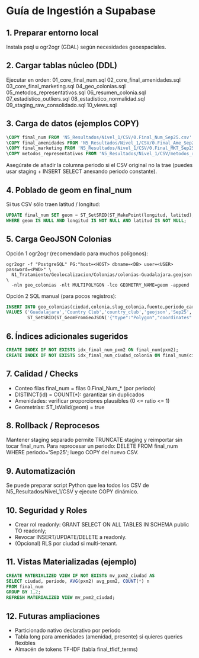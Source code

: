 # Guía de Ingestión a Supabase

## 1. Preparar entorno local
Instala psql u ogr2ogr (GDAL) según necesidades geoespaciales.

## 2. Cargar tablas núcleo (DDL)
Ejecutar en orden:
01_core_final_num.sql
02_core_final_amenidades.sql
03_core_final_marketing.sql
04_geo_colonias.sql
05_metodos_representativos.sql
06_resumen_colonia.sql
07_estadistico_outliers.sql
08_estadistico_normalidad.sql
09_staging_raw_consolidado.sql
10_views.sql

## 3. Carga de datos (ejemplos COPY)
```sql
\COPY final_num FROM 'N5_Resultados/Nivel_1/CSV/0.Final_Num_Sep25.csv' CSV HEADER ENCODING 'UTF8';
\COPY final_amenidades FROM 'N5_Resultados/Nivel_1/CSV/0.Final_Ame_Sep25.csv' CSV HEADER ENCODING 'UTF8';
\COPY final_marketing FROM 'N5_Resultados/Nivel_1/CSV/0.Final_MKT_Sep25.csv' CSV HEADER ENCODING 'UTF8';
\COPY metodos_representativos FROM 'N5_Resultados/Nivel_1/CSV/metodos_representativos_Sep25.csv' CSV HEADER ENCODING 'UTF8';
```

Asegúrate de añadir la columna periodo si el CSV original no la trae (puedes usar staging + INSERT SELECT anexando periodo constante).

## 4. Poblado de geom en final_num
Si tus CSV sólo traen latitud / longitud:
```sql
UPDATE final_num SET geom = ST_SetSRID(ST_MakePoint(longitud, latitud), 4326)
WHERE geom IS NULL AND longitud IS NOT NULL AND latitud IS NOT NULL;
```

## 5. Carga GeoJSON Colonias
Opción 1 ogr2ogr (recomendado para muchos polígonos):
```
ogr2ogr -f "PostgreSQL" PG:"host=<HOST> dbname=<DB> user=<USER> password=<PWD>" \
  N1_Tratamiento/Geolocalizacion/Colonias/colonias-Guadalajara.geojson \
  -nln geo_colonias -nlt MULTIPOLYGON -lco GEOMETRY_NAME=geom -append
```
Opción 2 SQL manual (para pocos registros):
```sql
INSERT INTO geo_colonias(ciudad,colonia,slug_colonia,fuente,periodo_carga,geom)
VALUES ('Guadalajara','Country Club','country_club','geojson','Sep25',
        ST_SetSRID(ST_GeomFromGeoJSON('{"type":"Polygon","coordinates":[...]}'),4326));
```

## 6. Índices adicionales sugeridos
```sql
CREATE INDEX IF NOT EXISTS idx_final_num_pxm2 ON final_num(pxm2);
CREATE INDEX IF NOT EXISTS idx_final_num_ciudad_colonia ON final_num(ciudad,colonia);
```

## 7. Calidad / Checks
- Conteo filas final_num = filas 0.Final_Num_* (por periodo)
- DISTINCT(id) = COUNT(*): garantizar sin duplicados
- Amenidades: verificar proporciones plausibles (0 <= ratio <= 1)
- Geometrías: ST_IsValid(geom) = true

## 8. Rollback / Reprocesos
Mantener staging separado permite TRUNCATE staging y reimportar sin tocar final_num.
Para reprocesar un periodo: DELETE FROM final_num WHERE periodo='Sep25'; luego COPY del nuevo CSV.

## 9. Automatización
Se puede preparar script Python que lea todos los CSV de N5_Resultados/Nivel_1/CSV y ejecute COPY dinámico.

## 10. Seguridad y Roles
- Crear rol readonly: GRANT SELECT ON ALL TABLES IN SCHEMA public TO readonly;
- Revocar INSERT/UPDATE/DELETE a readonly.
- (Opcional) RLS por ciudad si multi-tenant.

## 11. Vistas Materializadas (ejemplo)
```sql
CREATE MATERIALIZED VIEW IF NOT EXISTS mv_pxm2_ciudad AS
SELECT ciudad, periodo, AVG(pxm2) avg_pxm2, COUNT(*) n
FROM final_num
GROUP BY 1,2;
REFRESH MATERIALIZED VIEW mv_pxm2_ciudad;
```

## 12. Futuras ampliaciones
- Particionado nativo declarativo por periodo
- Tabla long para amenidades (amenidad, presente) si quieres queries flexibles
- Almacén de tokens TF-IDF (tabla final_tfidf_terms)
